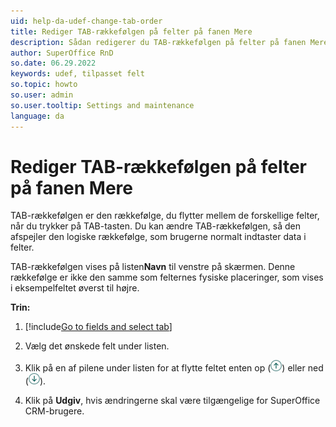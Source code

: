 ```yaml
---
uid: help-da-udef-change-tab-order
title: Rediger TAB-rækkefølgen på felter på fanen Mere
description: Sådan redigerer du TAB-rækkefølgen på felter på fanen Mere
author: SuperOffice RnD
so.date: 06.29.2022
keywords: udef, tilpasset felt
so.topic: howto
so.user: admin
so.user.tooltip: Settings and maintenance
language: da
---
```


# Rediger TAB-rækkefølgen på felter på fanen Mere

TAB-rækkefølgen er den rækkefølge, du flytter mellem de forskellige felter, når du trykker på TAB-tasten. Du kan ændre TAB-rækkefølgen, så den afspejler den logiske rækkefølge, som brugerne normalt indtaster data i felter.

TAB-rækkefølgen vises på listen**Navn** til venstre på skærmen. Denne rækkefølge er ikke den samme som felternes fysiske placeringer, som vises i eksempelfeltet øverst til højre.

**Trin:**

1. [!include[Go to fields and select tab](includes/goto-fields.md)]

1. Vælg det ønskede felt under listen.

1. Klik på en af pilene under listen for at flytte feltet enten op (![ikon][img1]) eller ned (![ikon][img2]).

1. Klik på **Udgiv**, hvis ændringerne skal være tilgængelige for SuperOffice CRM-brugere.

<!-- Referenced links -->

<!-- Referenced images -->
[img1]: ../../../../media/icons/arrow-up.png
[img2]: ../../../../media/icons/arrow-down.png
